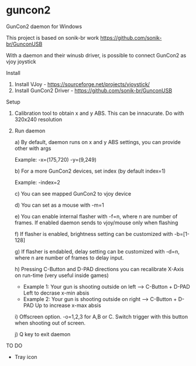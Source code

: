 # guncon2
GunCon2 daemon for Windows

This project is based on sonik-br work https://github.com/sonik-br/GunconUSB

With a daemon and their winusb driver, is possible to connect GunCon2 as vjoy joystick 

Install
 1) Install VJoy - https://sourceforge.net/projects/vjoystick/
 2) Install GunCon2 Driver - https://github.com/sonik-br/GunconUSB
 
 Setup
 1) Calibration tool to obtain x and y ABS. This can be innacurate. Do with 320x240 resolution
 2) Run daemon
 
    a) By default, daemon runs on x and y ABS settings, you can provide other with args
    
       Example:
         -x=(175,720) -y=(9,249)
    
    b) For a more GunCon2 devices, set index (by default index=1)
    
       Example:
         -index=2
    
    c) You can see mapped GunCon2 to vjoy device 
    
    d) You can set as a mouse with -m=1
    
    e) You can enable internal flasher with -f=n, where n are number of frames. If enabled daemon sends to vjoy/mouse only when flashing
    
    f) If flasher is enabled, brightness setting can be customized with -b=[1-128]
    
    g) If flasher is endabled, delay setting can be customized with -d=n, where n are number of frames to delay input. 
    
    h) Pressing C-Button and D-PAD directions you can recalibrate X-Axis on run-time (very useful inside games)
      - Example 1: Your gun is shooting outside on left  --> C-Button + D-PAD Left to decrase x-min absis 
      - Example 2: Your gun is shooting outside on right --> C-Button + D-PAD Up to increase x-max absis 
    
    i) Offscreen option. -o=1,2,3 for A,B or C. Switch trigger with this button when shooting out of screen.       
    
    j) Q key to exit daemon
      
 
 TO DO
   - Tray icon
 
